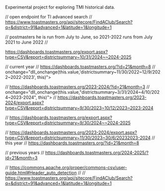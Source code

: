 Experimental project for exploring TMI historical data.

// open endpoint for TI advanced search
//    https://www.toastmasters.org/api/sitecore/FindAClub/Search?q=&district=91&advanced=1&latitude=1&longitude=1

//  postmasters he is run from July to June, so 2021-2022 runs from July 2021 to June 2022
//

https://dashboards.toastmasters.org/export.aspx?type=CSV&report=districtsummary~10/31/2024~~2024-2025

// current year
// https://dashboards.toastmasters.org/?id=21&month=8
// onchange="dll_onchange(this.value,&#39;districtsummary~11/30/2022~12/9/2022~2022-2023&#39;, this)">

// https://dashboards.toastmasters.org/2023-2024/?id=21&month=3
// onchange="dll_onchange(this.value,"districtsummary~3/31/2024~4/10/2024~2023-2024", this)">
// https://dashboards.toastmasters.org/2023-2024/export.aspx?type=CSV&report=districtsummary~9/30/2023~10/12/2023~2023-2024

// https://dashboards.toastmasters.org/export.aspx?type=CSV&report=districtsummary~9/30/2024~~2024-2025

//    https://dashboards.toastmasters.org/2023-2024/export.aspx?type=CSV&report=districtsummary~11/30/2023~30/6/20232023-2024
// this year
// https://dashboards.toastmasters.org/?id=21&month=8

// previous years
// https://dashboards.toastmasters.org/2024-2025/?id=21&month=3


//    https://commons.apache.org/proper/commons-csv/user-guide.html#Header_auto_detection
//
//      https://www.toastmasters.org/api/sitecore/FindAClub/Search?q=&district=91&advanced=1&latitude=1&longitude=1
